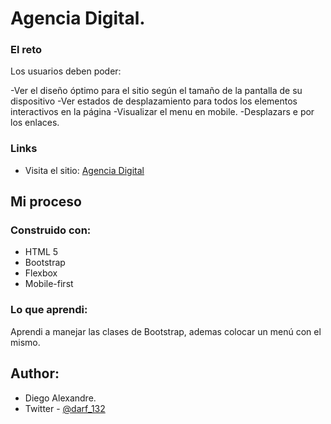 # Agencia Digital.

### El reto

Los usuarios deben poder:

-Ver el diseño óptimo para el sitio según el tamaño de la pantalla de su dispositivo
-Ver estados de desplazamiento para todos los elementos interactivos en la página
-Visualizar el menu en mobile.
-Desplazars
e por los enlaces.


### Links

- Visita el sitio: [Agencia Digital](https://diegoalexandre17.github.io/agencia-digital/)

## Mi proceso

### Construido con:

- HTML 5
- Bootstrap
- Flexbox
- Mobile-first

### Lo que aprendi:

Aprendi a manejar las clases de Bootstrap, ademas colocar un menú con el mismo.

## Author:

- Diego Alexandre.
- Twitter - [@darf_132](https://www.twitter.com/darf_132)
